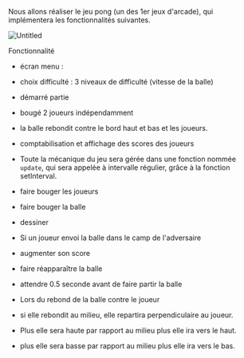 Nous allons réaliser le jeu pong (un des 1er jeux d'arcade), qui implémentera les fonctionnalités suivantes.



![Untitled](https://s2.loli.net/2022/11/14/tljBJPyVvgQwYpo.png)





Fonctionnalité



- écran menu :


- choix difficulté : 3 niveaux de difficulté (vitesse de la balle)


- démarré partie



- bougé 2 joueurs indépendamment


- la balle rebondit contre le bord haut et bas et les joueurs.


- comptabilisation et affichage des scores des joueurs


- Toute la mécanique du jeu sera gérée dans une fonction nommée `update`, qui sera appelée à intervalle régulier, grâce à la fonction setInterval.


- faire bouger les joueurs


- faire bouger la balle


- dessiner


- Si un joueur envoi la balle dans le camp de l'adversaire


- augmenter son score


- faire réapparaître la balle


- attendre 0.5 seconde avant de faire partir la balle


- Lors du rebond de la balle contre le joueur


- si elle rebondit au milieu, elle repartira perpendiculaire au joueur.


- Plus elle sera haute par rapport au milieu plus elle ira vers le haut.


- plus elle sera basse par rapport au milieu plus elle ira vers le bas.
